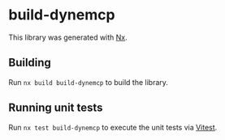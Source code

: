 # build-dynemcp

This library was generated with [Nx](https://nx.dev).

## Building

Run `nx build build-dynemcp` to build the library.

## Running unit tests

Run `nx test build-dynemcp` to execute the unit tests via [Vitest](https://vitest.dev/).
